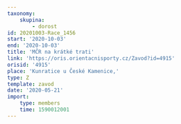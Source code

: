 ```yaml
---
taxonomy:
    skupina:
        - dorost
id: 20201003-Race_1456
start: '2020-10-03'
end: '2020-10-03'
title: 'MČR na krátké trati'
link: 'https://oris.orientacnisporty.cz/Zavod?id=4915'
orisid: '4915'
place: 'Kunratice u České Kamenice,'
type: Z
template: zavod
date: '2020-05-21'
import:
    type: members
    time: 1590012001
---
```

